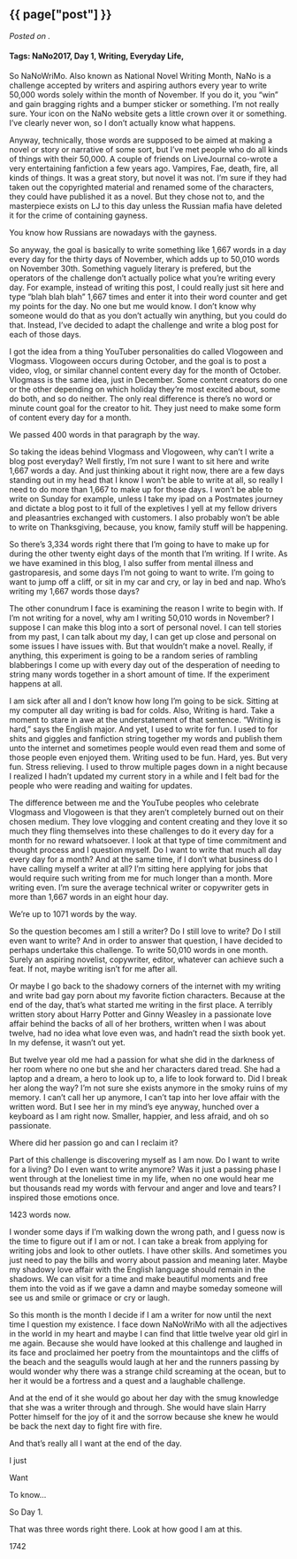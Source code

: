 

## {{ page["post"] }}

*Posted on <!--{ page["date"] }-->.*

#### Tags: NaNo2017, Day 1, Writing, Everyday Life, 

So NaNoWriMo.  Also known as National Novel Writing Month, NaNo is a challenge accepted by writers and aspiring authors every year to write 50,000 words solely within the month of November.  If you do it, you “win” and gain bragging rights and a bumper sticker or something.  I’m not really sure.  Your icon on the NaNo website gets a little crown over it or something.  I’ve clearly never won, so I don’t actually know what happens.  

Anyway, technically, those words are supposed to be aimed at making a novel or story or narrative of some sort, but I’ve met people who do all kinds of things with their 50,000.  A couple of friends on LiveJournal co-wrote a very entertaining fanfiction a few years ago.  Vampires, Fae, death, fire, all kinds of things.  It was a great story, but novel it was not.  I’m sure if they had taken out the copyrighted material and renamed some of the characters, they could have published it as a novel.  But they chose not to, and the masterpiece exists on LJ to this day unless the Russian mafia have deleted it for the crime of containing gayness.

You know how Russians are nowadays with the gayness.

So anyway, the goal is basically to write something like 1,667 words in a day every day for the thirty days of November, which adds up to 50,010 words on November 30th.  Something vaguely literary is prefered, but the operators of the challenge don’t actually police what you’re writing every day.  For example, instead of writing this post, I could really just sit here and type “blah blah blah” 1,667 times and enter it into their word counter and get my points for the day.  No one but me would know.  I don’t know why someone would do that as you don’t actually win anything, but you could do that.  Instead, I’ve decided to adapt the challenge and write a blog post for each of those days.

I got the idea from a thing YouTuber personalities do called Vlogoween and Vlogmass.  Vlogoween occurs during October, and the goal is to post a video, vlog, or similar channel content every day for the month of October.  Vlogmass is the same idea, just in December.  Some content creators do one or the other depending on which holiday they’re most excited about, some do both, and so do neither.  The only real difference is there’s no word or minute count goal for the creator to hit.  They just need to make some form of content every day for a month.  

We passed 400 words in that paragraph by the way.

So taking the ideas behind Vlogmass and Vlogoween, why can’t I write a blog post everyday?  Well firstly, I’m not sure I want to sit here and write 1,667 words a day.  And just thinking about it right now, there are a few days standing out in my head that I know I won’t be able to write at all, so really I need to do more than 1,667 to make up for those days.  I won’t be able to write on Sunday for example, unless I take my ipad on a Postmates journey and dictate a blog post to it full of the expletives I yell at my fellow drivers and pleasantries exchanged with customers.  I also probably won’t be able to write on Thanksgiving, because, you know, family stuff will be happening.  

So there’s 3,334 words right there that I’m going to have to make up for during the other twenty eight days of the month that I’m writing.  If I write.  As we have examined in this blog, I also suffer from mental illness and gastroparesis, and some days I’m not going to want to write.  I’m going to want to jump off a cliff, or sit in my car and cry, or lay in bed and nap.  Who’s writing my 1,667 words those days?  

The other conundrum I face is examining the reason I write to begin with.  If I’m not writing for a novel, why am I writing 50,010 words in November?  I suppose I can make this blog into a sort of personal novel.  I can tell stories from my past, I can talk about my day, I can get up close and personal on some issues I have issues with.  But that wouldn’t make a novel.  Really, if anything, this experiment is going to be a random series of rambling blabberings I come up with every day out of the desperation of needing to string many words together in a short amount of time.  If the experiment happens at all.

I am sick after all and I don’t know how long I’m going to be sick.  Sitting at my computer all day writing is bad for colds.  Also, Writing is hard.  Take a moment to stare in awe at the understatement of that sentence.  “Writing is hard,” says the English major.  And yet, I used to write for fun.  I used to for shits and giggles and fanfiction string together my words and publish them unto the internet and sometimes people would even read them and some of those people even enjoyed them.  Writing used to be fun.  Hard, yes.  But very fun.  Stress relieving.  I used to throw multiple pages down in a night because I realized I hadn’t updated my current story in a while and I felt bad for the people who were reading and waiting for updates.

The difference between me and the YouTube peoples who celebrate Vlogmass and Vlogoween is that they aren’t completely burned out on their chosen medium.  They love vlogging and content creating and they love it so much they fling themselves into these challenges to do it every day for a month for no reward whatsoever.  I look at that type of time commitment and thought process and I question myself.  Do I want to write that much all day every day for a month?  And at the same time, if I don’t what business do I have calling myself a writer at all?  I’m sitting here applying for jobs that would require such writing from me for much longer than a month.  More writing even.  I’m sure the average technical writer or copywriter gets in more than 1,667 words in an eight hour day.

We’re up to 1071 words by the way.

So the question becomes am I still a writer?  Do I still love to write?  Do I still even want to write?  And in order to answer that question, I have decided to perhaps undertake this challenge.  To write 50,010 words in one month.  Surely an aspiring novelist, copywriter, editor, whatever can achieve such a feat.  If not, maybe writing isn’t for me after all.  

Or maybe I go back to the shadowy corners of the internet with my writing and write bad gay porn about my favorite fiction characters.  Because at the end of the day, that’s what started me writing in the first place.  A terribly written story about Harry Potter and Ginny Weasley in a passionate love affair behind the backs of all of her brothers, written when I was about twelve, had no idea what love even was, and hadn’t read the sixth book yet.  In my defense, it wasn’t out yet.

But twelve year old me had a passion for what she did in the darkness of her room where no one but she and her characters dared tread.  She had a laptop and a dream, a hero to look up to, a life to look forward to.  Did I break her along the way?  I’m not sure she exists anymore in the smoky ruins of my memory.  I can’t call her up anymore, I can’t tap into her love affair with the written word.  But I see her in my mind’s eye anyway, hunched over a keyboard as I am right now.  Smaller, happier, and less afraid, and oh so passionate.

Where did her passion go and can I reclaim it?  

Part of this challenge is discovering myself as I am now.  Do I want to write for a living?  Do I even want to write anymore?  Was it just a passing phase I went through at the loneliest time in my life, when no one would hear me but thousands read my words with fervour and anger and love and tears?  I inspired those emotions once.  

1423 words now.

I wonder some days if I’m walking down the wrong path, and I guess now is the time to figure out if I am or not.  I can take a break from applying for writing jobs and look to other outlets.  I have other skills.  And sometimes you just need to pay the bills and worry about passion and meaning later.  Maybe my shadowy love affair with the English language should remain in the shadows.  We can visit for a time and make beautiful moments and free them into the void as if we gave a damn and maybe someday someone will see us and smile or grimace or cry or laugh.

So this month is the month I decide if I am a writer for now until the next time I question my existence.  I face down NaNoWriMo with all the adjectives in the world in my heart and maybe I can find that little twelve year old girl in me again.  Because she would have looked at this challenge and laughed in its face and proclaimed her poetry from the mountaintops and the cliffs of the beach and the seagulls would laugh at her and the runners passing by would wonder why there was a strange child screaming at the ocean, but to her it would be a fortress and a quest and a laughable challenge.

And at the end of it she would go about her day with the smug knowledge that she was a writer through and through.  She would have slain Harry Potter himself for the joy of it and the sorrow because she knew he would be back the next day to fight fire with fire.

And that’s really all I want at the end of the day.

I just

Want

To know...

So Day 1.  

That was three words right there.  Look at how good I am at this.

1742
